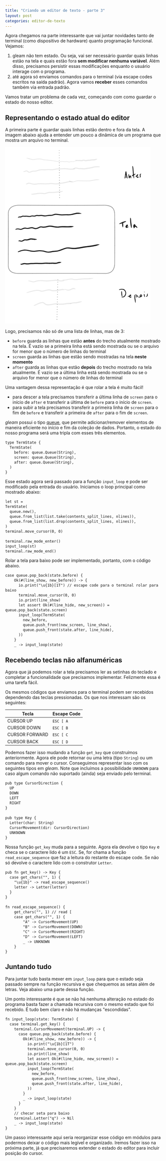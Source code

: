 ```yaml
---
title: "Criando um editor de texto - parte 3"
layout: post
categories: editor-de-texto
---
```



Agora chegamos na parte interessante que vai juntar novidades tanto de terminal (como dispositivo de hardware) quanto programação funcional. Vejamos:

1. gleam não tem estado. Ou seja, vai ser necessário guardar quais linhas estão na tela e quais estão fora **sem modificar nenhuma variável**. Além disso, precisamos persistir essas modificações enquanto o usuário interage com o programa.
2. até agora só enviamos comandos para o terminal (via escape codes escritos na saída padrão). Agora vamos **receber** esses comandos também via entrada padrão.

Vamos tratar um problema de cada vez, começando com como guardar o estado do nosso editor.

## Representando o estado atual do editor 

A primeira parte é guardar quais linhas estão dentro e fora da tela. A imagem abaixo ajuda a entender um pouco a dinâmica de um programa que mostra um arquivo no terminal.

![Ilustração de um arquivo sendo mostrado no terminal](/assets/editor-de-texto/linhas-tela.png)

Logo, precisamos não só de uma lista de linhas, mas de 3: 

* `before` guarda as linhas que estão **antes** do trecho atualmente mostrado na tela. É vazio se a primeira linha está sendo mostrada ou se o arquivo for menor que o número de linhas do terminal
* `screen` guarda as linhas que estão sendo mostradas na tela **neste momento**
* `after` guarda as linhas que estão **depois** do trecho mostrado na tela atualmente. É vazio se a última linha está sendo mostrada ou se o arquivo for menor que o número de linhas do terminal

Uma vantagem dessa representação é que rolar a tela é muito fácil! 

* para descer a tela precisamos transferir a última linha de `screen` para o início de `after` e transferir a última de `before` para o início de `screen`.
* para subir a tela precisamos transferir a primeira linha de `screen` para o fim de `before` e transferir a primeira de `after` para o fim de `screen`.

*gleam* possui o tipo [queue](https://hexdocs.pm/gleam_stdlib/gleam/queue.html), que permite adicionar/remover elementos de maneira eficiente no início e fim da coleção de dados. Portanto, o estado do nosso programa será uma tripla com esses três elementos.

```gleam
type TermState {
  TermState(
    before: queue.Queue(String),
    screen: queue.Queue(String),
    after: queue.Queue(String),
  )
}
```

Esse estado agora será passado para a função `input_loop` e pode ser modificado pela entrada do usuário. Iniciamos o loop principal como mostrado abaixo:

```gleam
let st =
TermState(
  queue.new(),
  queue.from_list(list.take(contents_split_lines, nlines)),
  queue.from_list(list.drop(contents_split_lines, nlines)),
)
terminal.move_cursor(0, 0)

terminal.raw_mode_enter()
input_loop(st)
terminal.raw_mode_end()
```

Rolar a tela para baixo pode ser implementado, portanto, com o código abaixo.

```gleam
case queue.pop_back(state.before) {
	Ok(#(line_show, new_before)) -> {
	  io.print("\u{1b}[1T") // escape code para o terminal rolar para baixo
	  terminal.move_cursor(0, 0)
	  io.print(line_show)
	  let assert Ok(#(line_hide, new_screen)) = queue.pop_back(state.screen)
	  input_loop(TermState(
		new_before,
		queue.push_front(new_screen, line_show),
		queue.push_front(state.after, line_hide),
	  ))
	}
	_ -> input_loop(state)
```

## Recebendo teclas não alfanuméricas

Agora que já podemos rolar a tela precisamos ler as setinhas do teclado e completar a funcionalidade que precisamos implementar. Felizmente essa é uma tarefa fácil. 

Os mesmos códigos que enviamos para o terminal podem ser recebidos dependendo das teclas pressionadas. Os que nos interessam são os seguintes:

| Tecla          | Escape Code |
| -------------- | ----------- |
| CURSOR UP      | `ESC [ A`   |
| CURSOR DOWN    | `ESC [ B`   |
| CURSOR FORWARD | `ESC [ C`   |
| CURSOR BACK    | `ESC [ D`   |
Podemos fazer isso mudando a função `get_key` que construímos anteriormente. Agora ele pode retornar ou uma letra (tipo `String`) ou um comando para mover o cursor. Conseguimos representar isso com os seguintes tipos em *gleam*. Note que incluímos a possibilidade `UNKNOWN` para caso algum comando não suportado (ainda) seja enviado pelo terminal. 

```gleam
pub type CursorDirection {
  UP
  DOWN
  LEFT
  RIGHT
}

pub type Key {
  Letter(char: String)
  CursorMovement(dir: CursorDirection)
  UNKNOWN
}
```

Nossa função `get_key` muda para a seguinte. Agora ela devolve o tipo `Key` e checa se o caractere lido é um `ESC`. Se, for chama a função `read_escape_sequence` que faz a leitura do restante do escape code. Se não só devolve o caractere lido com o construtor `Letter`. 

```gleam
pub fn get_key() -> Key {
  case get_chars("", 1) {
    "\u{1b}" -> read_escape_sequence()
  	letter -> Letter(letter)
  }
}

fn read_escape_sequence() {
	get_chars("", 1) // read [
	case get_chars("", 1) {
		"A" -> CursorMovement(UP)
		"B" -> CursorMovement(DOWN)
		"C" -> CursorMovement(RIGHT)
		"D" -> CursorMovement(LEFT)
		_ -> UNKNOWN
	}
}
```

## Juntando tudo 

Para juntar tudo basta mexer em `input_loop` para que o estado seja passado sempre na função recursiva e que chequemos as setas além de letras. Veja abaixo uma parte dessa função.

Um ponto interessante é que se não há nenhuma alteração no estado do programa basta fazer a chamada recursiva com o mesmo estado que foi recebido. É tudo bem claro e não há mudanças "escondidas".

```gleam
fn input_loop(state: TermState) {
  case terminal.get_key() {
    terminal.CursorMovement(terminal.UP) -> {
      case queue.pop_back(state.before) {
        Ok(#(line_show, new_before)) -> {
          io.print("\u{1b}[1T")
          terminal.move_cursor(0, 0)
          io.print(line_show)
          let assert Ok(#(line_hide, new_screen)) = queue.pop_back(state.screen)
          input_loop(TermState(
            new_before,
            queue.push_front(new_screen, line_show),
            queue.push_front(state.after, line_hide),
          ))
        }
        _ -> input_loop(state)
      }
    }
	// checar seta para baixo
	terminal.Letter("q") -> Nil
    _ -> input_loop(state)
}
```

Um passo interessante aqui seria reorganizar esse código em módulos para podermos deixar o código mais legível e organizado. Iremos fazer isso na próxima parte, já que precisaremos extender o estado do editor para incluir posição do cursor.
